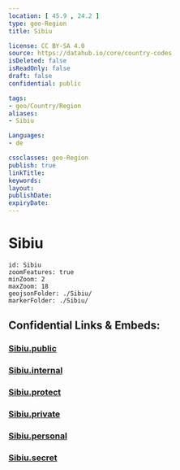 ```yaml
---
location: [ 45.9 , 24.2 ] 
type: geo-Region
title: Sibiu

license: CC BY-SA 4.0
source: https://datahub.io/core/country-codes
isDeleted: false
isReadOnly: false
draft: false
confidential: public

tags:
- geo/Country/Region
aliases:
- Sibiu

Languages:
- de

cssclasses: geo-Region
publish: true
linkTitle: 
keywords: 
layout: 
publishDate: 
expiryDate: 
---
```


# Sibiu

```leaflet
id: Sibiu
zoomFeatures: true 
minZoom: 2 
maxZoom: 18
geojsonFolder: ./Sibiu/
markerFolder: ./Sibiu/
```


## Confidential Links & Embeds: 

### [Sibiu.public](/_public/\Earth\Continent\Europe\Europe~East\Romania\Regions~Romania\Romania~CentruSibiu.public.md) 

### [Sibiu.internal](/_internal/\Earth\Continent\Europe\Europe~East\Romania\Regions~Romania\Romania~CentruSibiu.internal.md) 

### [Sibiu.protect](/_protect/\Earth\Continent\Europe\Europe~East\Romania\Regions~Romania\Romania~CentruSibiu.protect.md) 

### [Sibiu.private](/_private/\Earth\Continent\Europe\Europe~East\Romania\Regions~Romania\Romania~CentruSibiu.private.md) 

### [Sibiu.personal](/_personal/\Earth\Continent\Europe\Europe~East\Romania\Regions~Romania\Romania~CentruSibiu.personal.md) 

### [Sibiu.secret](/_secret/\Earth\Continent\Europe\Europe~East\Romania\Regions~Romania\Romania~CentruSibiu.secret.md)

